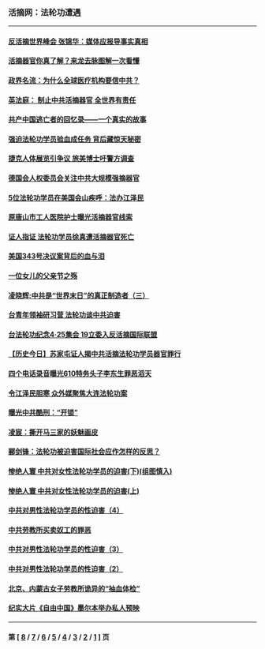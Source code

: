 ### 活摘网：法轮功遭遇
---
#### [反活摘世界峰会 张锦华：媒体应报导事实真相](../../pages/nf5881/n13278502.md?11230430) 
#### [活摘器官你真了解？来龙去脉图解一次看懂](../../pages/nf5881/n13013820.md?11230430) 
#### [政界名流：为什么全球医疗机构要信中共？](../../pages/nf5881/n11945479.md?11230430) 
#### [英法庭： 制止中共活摘器官 全世界有责任](../../pages/nf5881/n11330691.md?11230430) 
#### [共产中国逃亡者的回忆录——一个真实的故事](../../pages/nf5881/n10918649.md?11230430) 
#### [强迫法轮功学员验血成任务 背后藏惊天秘密](../../pages/nf5881/n4252384.md?11230430) 
#### [捷克人体展览引争议 旅美博士吁警方调查](../../pages/nf5881/n9429187.md?11230430) 
#### [德国会人权委员会关注中共大规模强摘器官](../../pages/nf5881/n8418950.md?11230430) 
#### [5位法轮功学员在美国会山疾呼：法办江泽民](../../pages/nf5881/n8101519.md?11230430) 
#### [原唐山市工人医院护士曝光活摘器官线索](../../pages/nf5881/n8076384.md?11230430) 
#### [证人指证 法轮功学员徐真遭活摘器官死亡](../../pages/nf5881/n8042467.md?11230430) 
#### [美国343号决议案背后的血与泪](../../pages/nf5881/n8020684.md?11230430) 
#### [一位女儿的父亲节之殇](../../pages/nf5881/n8014122.md?11230430) 
#### [凌晓辉:中共是“世界末日”的真正制造者（三）](../../pages/nf5881/n4210333.md?11230430) 
#### [台青年领袖研习营 法轮功谈中共迫害](../../pages/nf5881/n4141857.md?11230430) 
#### [台法轮功纪念4‧25集会 19立委入反活摘国际联盟](../../pages/nf5881/n4141821.md?11230430) 
#### [【历史今日】苏家屯证人揭中共活摘法轮功学员器官罪行](../../pages/nf5881/n4135912.md?11230430) 
#### [四个电话录音曝光610特务头子李东生罪恶滔天](../../pages/nf5881/n4040060.md?11230430) 
#### [令江泽民胆寒 众外媒聚焦大连法轮功案](../../pages/nf5881/n3932671.md?11230430) 
#### [曝光中共酷刑：“开锁”](../../pages/nf5881/n3889373.md?11230430) 
#### [凌宸：撕开马三家的妖魅画皮](../../pages/nf5881/n3849369.md?11230430) 
#### [郦剑锋：法轮功被迫害国际社会应作怎样的反思？](../../pages/nf5881/n3824560.md?11230430) 
#### [惨绝人寰 中共对女性法轮功学员的迫害(下)(组图慎入)](../../pages/nf5881/n3816285.md?11230430) 
#### [惨绝人寰 中共对女性法轮功学员的迫害(上)](../../pages/nf5881/n3815374.md?11230430) 
#### [中共对男性法轮功学员的性迫害（4）](../../pages/nf5881/n3769144.md?11230430) 
#### [中共劳教所买卖奴工的罪恶](../../pages/nf5881/n3769378.md?11230430) 
#### [中共对男性法轮功学员的性迫害（3）](../../pages/nf5881/n3768231.md?11230430) 
#### [中共对男性法轮功学员的性迫害（2）](../../pages/nf5881/n3767211.md?11230430) 
#### [北京、内蒙古女子劳教所诡异的“抽血体检”](../../pages/nf5881/n3753158.md?11230430) 
#### [纪实大片《自由中国》墨尔本举办私人预映](../../pages/nf5881/n3743337.md?11230430) 

---
#### 第 [ [8](./8.md?11230430) / [7](./7.md?11230430) / [6](./6.md?11230430) / [5](./5.md?11230430) / [4](./4.md?11230430) / [3](./3.md?11230430) / [2](./2.md?11230430) / [1](./1.md?11230430) ] 页
